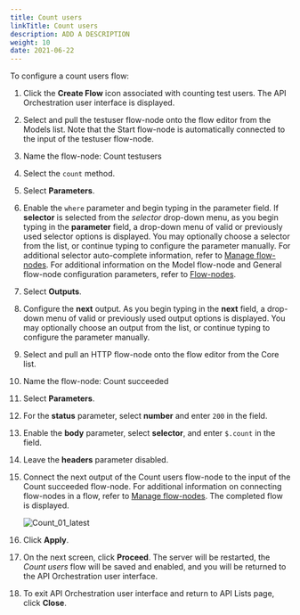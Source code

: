 ```yaml
---
title: Count users
linkTitle: Count users
description: ADD A DESCRIPTION
weight: 10
date: 2021-06-22
---
```


To configure a count users flow:

1. Click the **Create Flow** icon associated with counting test users.
    The API Orchestration user interface is displayed.

2. Select and pull the testuser flow-node onto the flow editor from the Models list. Note that the Start flow-node is automatically connected to the input of the testuser flow-node.

3. Name the flow-node: Count testusers

4. Select the `count` method.

5. Select **Parameters**.

6. Enable the `where` parameter and begin typing in the parameter field. If **selector** is selected from the _selector_ drop-down menu, as you begin typing in the **parameter** field, a drop-down menu of valid or previously used selector options is displayed. You may optionally choose a selector from the list, or continue typing to configure the parameter manually. For additional selector auto-complete information, refer to [Manage flow-nodes](/docs/developer_guide/flows/manage_flow-nodes/). For additional information on the Model flow-node and General flow-node configuration parameters, refer to [Flow-nodes](/docs/developer_guide/flows/flow-nodes/).

7. Select **Outputs**.

8. Configure the **next** output. As you begin typing in the **next** field, a drop-down menu of valid or previously used output options is displayed. You may optionally choose an output from the list, or continue typing to configure the parameter manually.

9. Select and pull an HTTP flow-node onto the flow editor from the Core list.

10. Name the flow-node: Count succeeded

11. Select **Parameters**.

12. For the **status** parameter, select **number** and enter `200` in the field.

13. Enable the **body** parameter, select **selector**, and enter `$.count` in the field.

14. Leave the **headers** parameter disabled.

15. Connect the next output of the Count users flow-node to the input of the Count succeeded flow-node. For additional information on connecting flow-nodes in a flow, refer to [Manage flow-nodes](/docs/developer_guide/flows/manage_flow-nodes/). The completed flow is displayed.

    ![Count_01_latest](/Images/count_01_latest.png)
16. Click **Apply**.

17. On the next screen, click **Proceed**. The server will be restarted, the _Count users_ flow will be saved and enabled, and you will be returned to the API Orchestration user interface.

18. To exit API Orchestration user interface and return to API Lists page, click **Close**.
